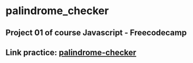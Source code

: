 # palindrome_checker
## Project 01 of course Javascript - Freecodecamp
## Link practice: [palindrome-checker](https://www.freecodecamp.org/learn/javascript-algorithms-and-data-structures/javascript-algorithms-and-data-structures-projects/palindrome-checker)
